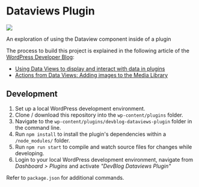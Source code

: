 # Dataviews Plugin

[![](https://img.shields.io/badge/playground-live%20preview-blue?logo=wordpress)](https://playground.wordpress.net/?blueprint-url=https://raw.githubusercontent.com/wptrainingteam/devblog-dataviews-plugin/main/_playground/blueprint.json)

An exploration of using the Dataview component inside of a plugin

The process to build this project is explained in the following article of the [WordPress Developer Blog](https://developer.wordpress.org/news/): 
- [Using Data Views to display and interact with data in plugins](https://developer.wordpress.org/news/2024/08/27/using-data-views-to-display-and-interact-with-data-in-plugins/)
- [Actions from Data Views: Adding images to the Media Library](https://developer.wordpress.org/news/2024/09/23/actions-from-data-views-adding-images-to-the-media-library/)

## Development

1. Set up a local WordPress development environment.
2. Clone / download this repository into the `wp-content/plugins` folder.
3. Navigate to the `wp-content/plugins/devblog-dataviews-plugin` folder in the command line.
4. Run `npm install` to install the plugin's dependencies within a `/node_modules/` folder.
5. Run `npm run start` to compile and watch source files for changes while developing.
6. Login to your local WordPress development environment, navigate from _Dashboard > Plugins_ and activate _"DevBlog Dataviews Plugin"_

Refer to `package.json` for additional commands.
